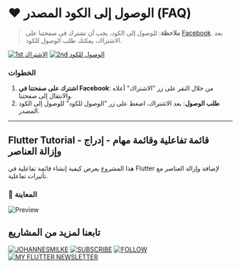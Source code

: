 # ❤️ الوصول إلى الكود المصدر (FAQ)

> **ملاحظة**: للوصول إلى الكود، يجب أن تشترك في صفحتنا على [Facebook](https://facebook.com/yourpage). بعد الاشتراك، يمكنك طلب الوصول للكود.

[![1st الاشتراك](https://img.shields.io/badge/1st-%D8%A7%D8%B4%D8%AA%D8%B1%D8%A7%D9%83-blue?style=for-the-badge&logo=facebook)](https://facebook.com/yourpage)
[![2nd الوصول للكود](https://img.shields.io/badge/2nd-%D8%A7%D9%84%D9%88%D8%B5%D9%88%D9%84%20%D9%84%D9%84%D9%83%D9%88%D8%AF-green?style=for-the-badge)](#access-code)

### الخطوات

1. **اشترك على صفحتنا في Facebook**: من خلال النقر على زر "الاشتراك" أعلاه والانتقال إلى صفحتنا.
2. **طلب الوصول**: بعد الاشتراك، اضغط على زر "الوصول للكود" للوصول إلى الكود المصدر.

---

## Flutter Tutorial - قائمة تفاعلية وقائمة مهام - إدراج وإزالة العناصر

هذا المشروع يعرض كيفية إنشاء قائمة تفاعلية في Flutter لإضافة وإزالة العناصر مع تأثيرات تفاعلية.

### 👀 المعاينة

![Preview](https://example.com/preview-image.png)

## تابعنا لمزيد من المشاريع

[![JOHANNESMILKE](https://img.shields.io/badge/-JOHANNESMILKE-red?style=for-the-badge&logo=youtube)](#)
[![SUBSCRIBE](https://img.shields.io/badge/-SUBSCRIBE-red?style=for-the-badge)](#)
[![FOLLOW](https://img.shields.io/badge/-FOLLOW-gray?style=for-the-badge)](#)
[![MY FLUTTER NEWSLETTER](https://img.shields.io/badge/-MY%20FLUTTER%20NEWSLETTER-brightgreen?style=for-the-badge)](#)
